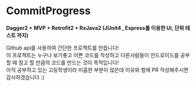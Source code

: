 # CommitProgress

**Dagger2 + MVP + Retrofit2 + RxJava2 (JUnit4 , Espress를 이용한 Ui, 단위 테스트 까지)**

Github api를 사용하여 간단한 프로젝트를 만듭니다!  
이 프로젝트는 누구나 보기좋고 이쁜 코드를 작성하고 
다른사람들이 안드로이드를 공부할 때 참고 할 만큼의 코드를 만드는 것이 목적입니다!  
아직 공부하고 있는 고등학생이라 미흡한 부분이 많은데 이유와 함께 PR 작성해주시면 감사하겠습니다 :)
